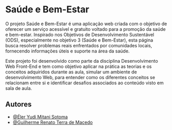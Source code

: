 # Saúde e Bem-Estar

O projeto Saúde e Bem-Estar é uma aplicação web criada com o objetivo de oferecer um serviço acessível e gratuito voltado para a promoção da saúde e bem-estar. Inspirado nos Objetivos de Desenvolvimento Sustentável (ODS), especialmente no objetivo 3 (Saúde e Bem-Estar), esta página busca resolver problemas reais enfrentados por comunidades locais, fornecendo informações úteis e suporte na área da saúde.

Este projeto foi desenvolvido como parte da disciplina Desenvolvimento Web Front-End e tem como objetivo aplicar na prática as teorias e os conceitos adquiridos durante as aula, simular um ambiente de desenvolvimento Web, para entender como os diferentes conceitos se relacionam entre si e identificar desafios associados ao conteúdo visto em sala de aula.



## Autores

- [@Éler Yudi Mitani Sotoma](https://github.com/ElerYudi)
- [@Guilherme Renato Terra de Macedo](https://github.com/GuilhermeRenato10)